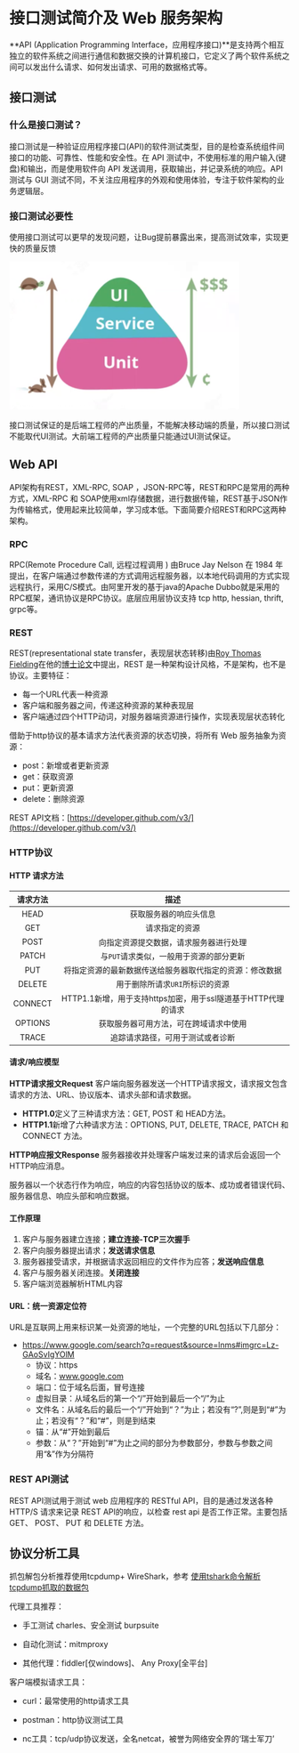 # 接口测试简介及 Web 服务架构
**API (Application Programming Interface，应用程序接口)**是支持两个相互独立的软件系统之间进行通信和数据交换的计算机接口，它定义了两个软件系统之间可以发出什么请求、如何发出请求、可用的数据格式等。
<!--more-->

## 接口测试
### 什么是接口测试？
接口测试是一种验证应用程序接口(API)的软件测试类型，目的是检查系统组件间接口的功能、可靠性、性能和安全性。在 API 测试中，不使用标准的用户输入(键盘)和输出，而是使用软件向 API 发送调用，获取输出，并记录系统的响应。API 测试与 GUI 测试不同，不关注应用程序的外观和使用体验，专注于软件架构的业务逻辑层。

### 接口测试必要性
使用接口测试可以更早的发现问题，让Bug提前暴露出来，提高测试效率，实现更快的质量反馈

![](api-test-and-web-protocol/test_pyramid.png)

接口测试保证的是后端工程师的产出质量，不能解决移动端的质量，所以接口测试不能取代UI测试。大前端工程师的产出质量只能通过UI测试保证。

## Web API

API架构有REST，XML-RPC, SOAP ，JSON-RPC等，REST和RPC是常用的两种方式，XML-RPC 和 SOAP使用xml存储数据，进行数据传输，REST基于JSON作为传输格式，使用起来比较简单，学习成本低。下面简要介绍REST和RPC这两种架构。

### RPC

RPC(Remote Procedure Call, 远程过程调用 ) 由Bruce Jay Nelson 在 1984 年提出，在客户端通过参数传递的方式调用远程服务器，以本地代码调用的方式实现远程执行，采用C/S模式。由阿里开发的基于java的Apache Dubbo就是采用的RPC框架，通讯协议是RPC协议。底层应用层协议支持 tcp http, hessian, thrift, grpc等。

### REST

REST(representational state transfer，表现层状态转移)由[Roy Thomas Fielding](https://en.wikipedia.org/wiki/Roy_Fielding)在他的[博士论文](https://www.ics.uci.edu/~fielding/pubs/dissertation/top.htm)中提出，REST 是一种架构设计风格，不是架构，也不是协议。主要特征：
- 每一个URL代表一种资源
- 客户端和服务器之间，传递这种资源的某种表现层
- 客户端通过四个HTTP动词，对服务器端资源进行操作，实现表现层状态转化

借助于http协议的基本请求方法代表资源的状态切换，将所有 Web 服务抽象为资源：
- post：新增或者更新资源
- get：获取资源
- put：更新资源
- delete：删除资源


REST API文档：[https://developer.github.com/v3/](https://developer.github.com/v3/)

### HTTP协议
#### HTTP 请求方法

| **请求方法** |                           **描述**                           |
| :----------: | :----------------------------------------------------------: |
|     HEAD     |                    获取服务器的响应头信息                    |
|     GET      |                        请求指定的资源                        |
|     POST     |            向指定资源提交数据，请求服务器进行处理            |
|    PATCH     |           与`PUT`请求类似，一般用于资源的部分更新            |
|     PUT      |   将指定资源的最新数据传送给服务器取代指定的资源：修改数据   |
|    DELETE    |               用于删除所请求`URI`所标识的资源                |
|   CONNECT    | HTTP1.1新增，用于支持https加密，用于ssl隧道基于HTTP代理的请求 |
|   OPTIONS    |            获取服务器可用方法，可在跨域请求中使用            |
|    TRACE     |               追踪请求路径，可用于测试或者诊断               |


#### 请求/响应模型
**HTTP请求报文Request**
客户端向服务器发送一个HTTP请求报文，请求报文包含请求的方法、URL、协议版本、请求头部和请求数据。
* **HTTP1.0**定义了三种请求方法：GET, POST 和 HEAD方法。
* **HTTP1.1**新增了六种请求方法：OPTIONS, PUT, DELETE, TRACE, PATCH 和 CONNECT 方法。

**HTTP响应报文Response**
服务器接收并处理客户端发过来的请求后会返回一个HTTP响应消息。

服务器以一个状态行作为响应，响应的内容包括协议的版本、成功或者错误代码、服务器信息、响应头部和响应数据。

#### 工作原理
1. 客户与服务器建立连接；**建立连接-TCP三次握手**
2. 客户向服务器提出请求；**发送请求信息**
3. 服务器接受请求，并根据请求返回相应的文件作为应答；**发送响应信息**
4. 客户与服务器关闭连接。**关闭连接**
5. 客户端浏览器解析HTML内容

#### URL：统一资源定位符
URL是互联网上用来标识某一处资源的地址，一个完整的URL包括以下几部分：
* https://www.google.com/search?q=request&source=lnms#imgrc=Lz-GAoSvIgYOlM
    * 协议：https
    * 域名：www.google.com
    * 端口：位于域名后面，冒号连接
    * 虚拟目录：从域名后的第一个“/”开始到最后一个“/”为止
    * 文件名：从域名后的最后一个“/”开始到“？”为止；若没有“?”,则是到“#”为止；若没有“？”和“#”，则是到结束
    * 锚：从“#”开始到最后
    * 参数：从“？”开始到“#”为止之间的部分为参数部分，参数与参数之间用“&”作为分隔符


### REST API测试

REST API测试用于测试 web 应用程序的 RESTful API，目的是通过发送各种 HTTP/S 请求来记录 REST API的响应，以检查 rest api 是否工作正常。主要包括 GET、 POST、 PUT 和 DELETE 方法。


## 协议分析工具
抓包解包分析推荐使用tcpdump+ WireShark，参考 [使用tshark命令解析tcpdump抓取的数据包](https://hiyong.gitee.io/posts/network-tcpdump-and-wireshark/)

代理工具推荐：

- 手工测试 charles、安全测试 burpsuite

- 自动化测试：mitmproxy

- 其他代理：fiddler[仅windows]、 Any Proxy[全平台]

客户端模拟请求工具：

- curl：最常使用的http请求工具

- postman：http协议测试工具

- nc工具：tcp/udp协议发送，全名netcat，被誉为网络安全界的‘瑞士军刀’

  

